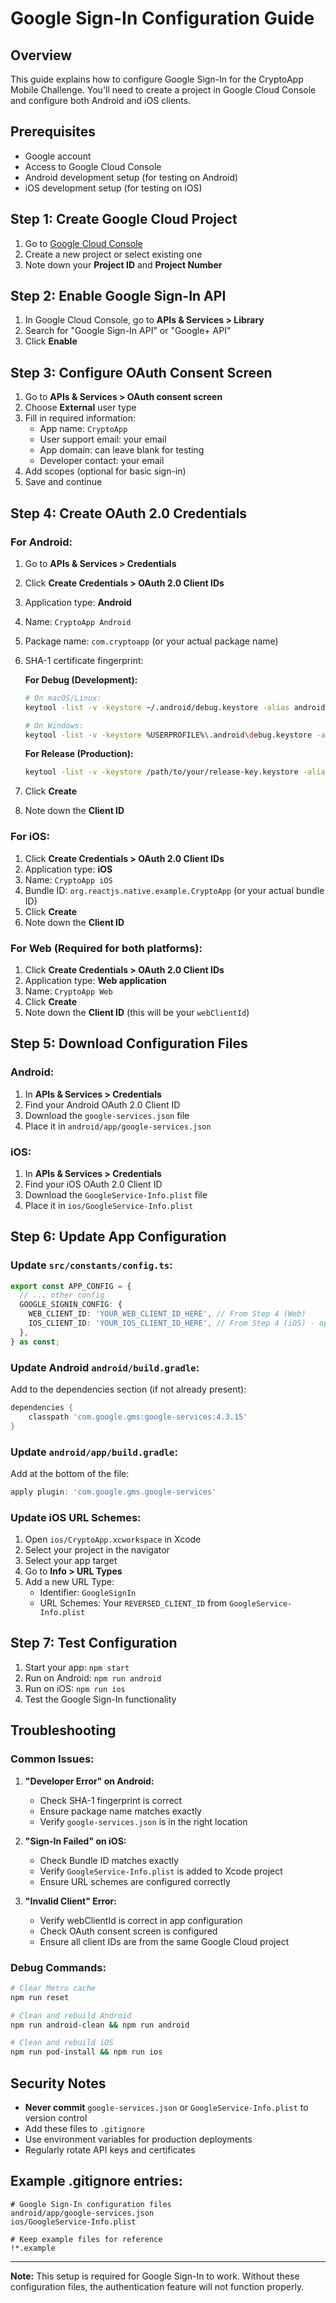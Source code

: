 # Google Sign-In Configuration Guide

## Overview
This guide explains how to configure Google Sign-In for the CryptoApp Mobile Challenge. You'll need to create a project in Google Cloud Console and configure both Android and iOS clients.

## Prerequisites
- Google account
- Access to Google Cloud Console
- Android development setup (for testing on Android)
- iOS development setup (for testing on iOS)

## Step 1: Create Google Cloud Project

1. Go to [Google Cloud Console](https://console.cloud.google.com/)
2. Create a new project or select existing one
3. Note down your **Project ID** and **Project Number**

## Step 2: Enable Google Sign-In API

1. In Google Cloud Console, go to **APIs & Services > Library**
2. Search for "Google Sign-In API" or "Google+ API"
3. Click **Enable**

## Step 3: Configure OAuth Consent Screen

1. Go to **APIs & Services > OAuth consent screen**
2. Choose **External** user type
3. Fill in required information:
   - App name: `CryptoApp`
   - User support email: your email
   - App domain: can leave blank for testing
   - Developer contact: your email
4. Add scopes (optional for basic sign-in)
5. Save and continue

## Step 4: Create OAuth 2.0 Credentials

### For Android:

1. Go to **APIs & Services > Credentials**
2. Click **Create Credentials > OAuth 2.0 Client IDs**
3. Application type: **Android**
4. Name: `CryptoApp Android`
5. Package name: `com.cryptoapp` (or your actual package name)
6. SHA-1 certificate fingerprint:
   
   **For Debug (Development):**
   ```bash
   # On macOS/Linux:
   keytool -list -v -keystore ~/.android/debug.keystore -alias androiddebugkey -storepass android -keypass android
   
   # On Windows:
   keytool -list -v -keystore %USERPROFILE%\.android\debug.keystore -alias androiddebugkey -storepass android -keypass android
   ```
   
   **For Release (Production):**
   ```bash
   keytool -list -v -keystore /path/to/your/release-key.keystore -alias your-key-alias
   ```

7. Click **Create**
8. Note down the **Client ID**

### For iOS:

1. Click **Create Credentials > OAuth 2.0 Client IDs**
2. Application type: **iOS**
3. Name: `CryptoApp iOS`
4. Bundle ID: `org.reactjs.native.example.CryptoApp` (or your actual bundle ID)
5. Click **Create**
6. Note down the **Client ID**

### For Web (Required for both platforms):

1. Click **Create Credentials > OAuth 2.0 Client IDs**
2. Application type: **Web application**
3. Name: `CryptoApp Web`
4. Click **Create**
5. Note down the **Client ID** (this will be your `webClientId`)

## Step 5: Download Configuration Files

### Android:
1. In **APIs & Services > Credentials**
2. Find your Android OAuth 2.0 Client ID
3. Download the `google-services.json` file
4. Place it in `android/app/google-services.json`

### iOS:
1. In **APIs & Services > Credentials**
2. Find your iOS OAuth 2.0 Client ID
3. Download the `GoogleService-Info.plist` file
4. Place it in `ios/GoogleService-Info.plist`

## Step 6: Update App Configuration

### Update `src/constants/config.ts`:

```typescript
export const APP_CONFIG = {
  // ... other config
  GOOGLE_SIGNIN_CONFIG: {
    WEB_CLIENT_ID: 'YOUR_WEB_CLIENT_ID_HERE', // From Step 4 (Web)
    IOS_CLIENT_ID: 'YOUR_IOS_CLIENT_ID_HERE', // From Step 4 (iOS) - optional
  },
} as const;
```

### Update Android `android/build.gradle`:

Add to the dependencies section (if not already present):
```gradle
dependencies {
    classpath 'com.google.gms:google-services:4.3.15'
}
```

### Update `android/app/build.gradle`:

Add at the bottom of the file:
```gradle
apply plugin: 'com.google.gms.google-services'
```

### Update iOS URL Schemes:

1. Open `ios/CryptoApp.xcworkspace` in Xcode
2. Select your project in the navigator
3. Select your app target
4. Go to **Info > URL Types**
5. Add a new URL Type:
   - Identifier: `GoogleSignIn`
   - URL Schemes: Your `REVERSED_CLIENT_ID` from `GoogleService-Info.plist`

## Step 7: Test Configuration

1. Start your app: `npm start`
2. Run on Android: `npm run android`
3. Run on iOS: `npm run ios`
4. Test the Google Sign-In functionality

## Troubleshooting

### Common Issues:

1. **"Developer Error" on Android:**
   - Check SHA-1 fingerprint is correct
   - Ensure package name matches exactly
   - Verify `google-services.json` is in the right location

2. **"Sign-In Failed" on iOS:**
   - Check Bundle ID matches exactly
   - Verify `GoogleService-Info.plist` is added to Xcode project
   - Ensure URL schemes are configured correctly

3. **"Invalid Client" Error:**
   - Verify webClientId is correct in app configuration
   - Check OAuth consent screen is configured
   - Ensure all client IDs are from the same Google Cloud project

### Debug Commands:

```bash
# Clear Metro cache
npm run reset

# Clean and rebuild Android
npm run android-clean && npm run android

# Clean and rebuild iOS
npm run pod-install && npm run ios
```

## Security Notes

- **Never commit** `google-services.json` or `GoogleService-Info.plist` to version control
- Add these files to `.gitignore`
- Use environment variables for production deployments
- Regularly rotate API keys and certificates

## Example .gitignore entries:

```
# Google Sign-In configuration files
android/app/google-services.json
ios/GoogleService-Info.plist

# Keep example files for reference
!*.example
```

---

**Note:** This setup is required for Google Sign-In to work. Without these configuration files, the authentication feature will not function properly.